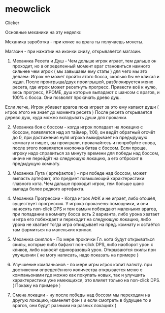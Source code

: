 # meowclick
 Clicker

Основные механики на эту неделю:

Механика зароботка - при клике на врага ты получаешь монеты. 

Магазин - при нажатии на иконки снизу, открывавется магазин. 


1) Механика Ресета и Душ - Чем дольше игрок играет, тем дальше он проходит, но в определенный момент враг становиться намного сильнее чем игрок ( мы завышаем ему статы ) для чего мы это делаем: Игрок не может пройти этого босса, сколько бы не кликал и ждал. 
После проигрыша/двух проигрышей, разблокируется меню ресета, где игрок может ресетнуть прогресс.
Привести всё к нулю, весь прогресс, КРОМЕ, душ которые выпадают с шансом с врагов, и 100% с босса.
Они позволят прокачать древо душ. 

Если легче, Игрок убивает врагов пока играет за это ему капают души ( игрок этого не знает до момента ресета ) 
После ресета открывается дерево душ, куда можно вкладывать души для прокачки.



2) Механика боя с боссом - когда игрок попадает на локацию с боссом, появляется над хп таймер, 1:00, он ведёт обратный отсчёт до 0, при достижения нуля игрока выкидывает на предыдущую комнату и пишет, вы проиграли, прокачайтесь и попробуйте снова, после этого появляется кнопочка битва с боссом. 
Если проще, игроку надо справиться за минуту времени для победы над боссом, иначе не перейдёт на следующую локацию, а его отбросит в предыдущую комнату. 




3) Механика Лута ( артефактов ) - при победе над боссом, может выпасть артефакт, это предмет повышающий характеристики главного кота. Чем дальше проходит игрок, тем больше шанс выпада более редкого артефакта. 



4) Механика Прогрессии - Когда игрок АФК и не играет, либо отошёл, существует прогрессия. У игрока прокачены помощники, и они наносять non-click DPS и тем самым побеждают маленьких врагов, при попадании в комнату босса есть 2 варианта, либо урона хватает и игра его побеждает и переходит на следующую локацию, либо урона не хватает тогда игра откидывает на пред. комнату и остаётся там фармиться на маленьких крипах. 



5) Механика скиллов - По мере прокачки Гл. кота будут открываться скилы, которые либо бафают non-click DPS, либо наоборот урон с кликов, либо наносят единоразовый урон.
Открываются скилы при улучшении ( не могу написать, надо показать на примере ) 



6) Улучшение компаньонов - по мере игры игрок копит валюту.
при достижении определённого количества открывается меню с компаньонами где можно как покупать новых, так и улучшить характеристики уже имеющихся, это влияет только на non-click DPS. ( Покажу на примере ) 


7) Смена локации - ну после победы над боссом мы переходим на другую локацию, изменяет фон ( и если смотреть в будущее то и врагов, они будут разными на разных локациях )

